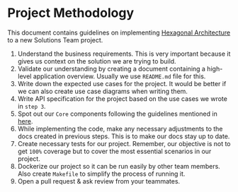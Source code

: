 # Project Methodology

This document contains guidelines on implementing [Hexagonal Architecture](../reference/hex-architecture.md) to a new Solutions Team project.

1. Understand the business requirements. This is very important because it gives us context on the solution we are trying to build.
2. Validate our understanding by creating a document containing a high-level application overview. Usually we use `README.md` file for this.
3. Write down the expected use cases for the project. It would be better if we can also create use case diagrams when writing them.
4. Write API specification for the project based on the use cases we wrote in `step 3`.
5. Spot out our `Core` components following the guidelines mentioned in [here](./hex-architecture.md#core).
7. While implementing the code, make any necessary adjustments to the docs created in previous steps. This is to make our docs stay up to date.
8. Create necessary tests for our project. Remember, our objective is not to get `100%` coverage but to cover the most essential scenarios in our project.
9. Dockerize our project so it can be run easily by other team members. Also create `Makefile` to simplify the process of running it.
10. Open a pull request & ask review from your teammates.